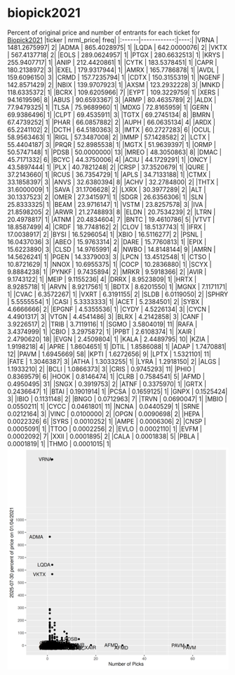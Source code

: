 # biopick2021
Percent of original price and number of entrants for each ticket for [Biopick2021](https://twitter.com/hashtag/Biopick2021)
|ticker |   nrml_price| freq|
|:------|------------:|----:|
|VRNA   | 1481.2675997|    2|
|ADMA   |  865.4028975|    1|
|LQDA   |  642.0000076|    2|
|VKTX   |  567.4137718|    2|
|EOLS   |  289.0624957|    1|
|PTGX   |  280.6632513|    1|
|KRYS   |  255.9407717|    1|
|ANIP   |  212.4420861|    1|
|CYTK   |  183.5378451|    1|
|CAPR   |  180.2138972|    3|
|EXEL   |  179.9317944|    1|
|AMRX   |  165.7786878|    1|
|AVDL   |  159.6096150|    3|
|CRMD   |  157.7235794|    1|
|CDTX   |  150.3155319|    1|
|NGENF  |  142.8571429|    2|
|NBIX   |  139.9707923|    1|
|AXSM   |  123.2932228|    3|
|MNKD   |  118.6335372|    1|
|BCRX   |  109.6205966|    7|
|EYPT   |  109.3229759|    1|
|XERS   |   94.1619596|    8|
|ABUS   |   90.6593367|    3|
|ARMP   |   80.4635789|    2|
|ALDX   |   77.9479325|    1|
|TLSA   |   75.9689960|    1|
|MDXG   |   72.8165959|    1|
|GERN   |   69.9386496|    1|
|CLPT   |   69.4535911|    3|
|TGTX   |   69.2745134|    8|
|BMRN   |   67.4739252|    1|
|PHAR   |   66.0857882|    2|
|AUPH   |   66.0635134|    4|
|ARDX   |   65.2241102|    2|
|DCTH   |   64.5180363|    3|
|IMTX   |   60.2727283|    6|
|OCUL   |   58.9563463|    1|
|RIGL   |   57.3487008|    2|
|IMMP   |   57.1428582|    2|
|LCTX   |   55.4404187|    3|
|PRQR   |   52.8985538|    1|
|MGTX   |   51.9639397|    1|
|ORMP   |   50.5747148|    1|
|PDSB   |   50.0000000|   13|
|MREO   |   48.3050863|    8|
|DMAC   |   45.7171332|    6|
|BCYC   |   44.3750006|    4|
|ACIU   |   44.1729291|    1|
|ONCY   |   43.5897444|    1|
|PLX    |   40.7821248|    2|
|CRSP   |   37.3520679|    1|
|QURE   |   37.2143660|    1|
|RCUS   |   36.7354729|    1|
|APLS   |   34.7133188|    1|
|CTMX   |   33.1858397|    3|
|ANVS   |   32.6380394|    8|
|ACHV   |   32.2784800|    2|
|THTX   |   31.6000009|    1|
|SAVA   |   31.1706628|    2|
|LXRX   |   30.3977289|    2|
|ALT    |   30.1337523|    2|
|OMER   |   27.3415971|    1|
|SDGR   |   26.6356306|    1|
|SLN    |   25.8333325|    1|
|BEAM   |   23.9716147|    1|
|VSTM   |   23.8257578|    3|
|IVA    |   21.8598205|    2|
|ARWR   |   21.2748893|    8|
|ELDN   |   20.7534239|    2|
|LTRN   |   20.4978817|    1|
|ATNM   |   20.4834604|    7|
|BNTC   |   19.4610786|    5|
|VTVT   |   18.8587499|    4|
|CRDF   |   18.7748162|    2|
|CLOV   |   18.5137743|    1|
|IFRX   |   17.0038917|    2|
|BYSI   |   16.5296054|    1|
|XBIO   |   16.5116277|    2|
|PSNL   |   16.0437036|    3|
|ABEO   |   15.9763314|    2|
|DARE   |   15.7760813|    1|
|EPIX   |   15.6223890|    3|
|CLSD   |   14.9765991|    4|
|NWBO   |   14.8148144|    9|
|AMRN   |   14.5626241|    1|
|PGEN   |   14.3379003|    3|
|LPCN   |   13.4512548|    1|
|CTSO   |   10.8721629|    1|
|NNOX   |   10.6955375|    1|
|COCP   |   10.2836880|    1|
|SCYX   |    9.8884238|    1|
|PYNKF  |    9.7435894|    2|
|MRKR   |    9.5918366|    2|
|AVIR   |    9.1743122|    1|
|MEIP   |    9.1155236|    4|
|DRRX   |    8.9523809|    1|
|HRTX   |    8.9285718|    1|
|ARVN   |    8.9217561|    1|
|BDTX   |    8.6201550|    1|
|MGNX   |    7.1171171|    1|
|CVAC   |    6.3572267|    1|
|VXRT   |    6.3191155|    2|
|SLDB   |    6.0119050|    2|
|SPHRY  |    5.5555554|    1|
|CASI   |    5.3333333|    1|
|ACET   |    5.2384501|    2|
|SYBX   |    4.6666666|    2|
|EPGNF  |    4.5355536|    1|
|CYDY   |    4.5226134|    3|
|CYCN   |    4.4901317|    3|
|VTGN   |    4.4541486|    3|
|BLRX   |    4.2142858|    3|
|CANF   |    3.9226517|    2|
|TRIB   |    3.7119116|    1|
|SGMO   |    3.5804019|   11|
|RAFA   |    3.4374999|    1|
|CBIO   |    3.2975872|    1|
|PPBT   |    2.6108374|    1|
|XAIR   |    2.4790620|   18|
|EVGN   |    2.4509804|    1|
|KALA   |    2.4489795|   10|
|KZIA   |    1.9198218|    4|
|APRE   |    1.8604651|    1|
|DTIL   |    1.8586088|    1|
|ADAP   |    1.7470881|   12|
|PAVM   |    1.6945669|   58|
|KPTI   |    1.6272656|    9|
|LPTX   |    1.5321101|   11|
|FATE   |    1.3046387|    3|
|ATHA   |    1.3033255|    1|
|LYRA   |    1.2918150|    2|
|ALGS   |    1.1933210|    2|
|BCLI   |    1.0866373|    3|
|CRIS   |    0.9745293|   11|
|PHIO   |    0.8369579|    6|
|HOOK   |    0.8146474|    1|
|CLRB   |    0.7584541|    5|
|AFMD   |    0.4950495|   31|
|SNGX   |    0.3919753|    2|
|ATNF   |    0.3375970|    1|
|GRTX   |    0.2436647|    1|
|BTAI   |    0.1901914|    1|
|PCSA   |    0.1659125|    1|
|GNPX   |    0.1525424|    3|
|IBIO   |    0.1131148|    2|
|BNGO   |    0.0712963|    7|
|TRVN   |    0.0690047|    1|
|MBIO   |    0.0550211|    1|
|CYCC   |    0.0461801|   11|
|NCNA   |    0.0440529|    1|
|SRNE   |    0.0212164|    3|
|VINC   |    0.0100000|    2|
|OPGN   |    0.0090698|    2|
|HEPA   |    0.0022326|    6|
|SYRS   |    0.0010252|    1|
|AMPE   |    0.0006306|    2|
|CNSP   |    0.0005091|    1|
|TTOO   |    0.0002256|    2|
|EVLO   |    0.0002110|    1|
|EVFM   |    0.0002092|    7|
|XXII   |    0.0001895|    2|
|CALA   |    0.0001838|    5|
|PBLA   |    0.0001819|    1|
|THMO   |    0.0001015|    1|
![retvspicks](biopicks.png?raw=true)
